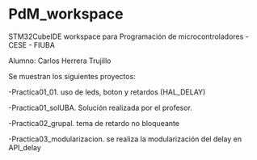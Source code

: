 # PdM_workspace
STM32CubeIDE workspace para Programación de microcontroladores - CESE - FIUBA

Alumno: Carlos Herrera Trujillo

Se muestran los siguientes proyectos:

-Practica01_01. uso de leds, boton y retardos (HAL_DELAY)
  
-Practica01_solUBA. Solución realizada por el profesor.

-Practica02_grupal. tema de retardo no bloqueante

-Practica03_modularizacion. se realiza la modularización del delay en API_delay
